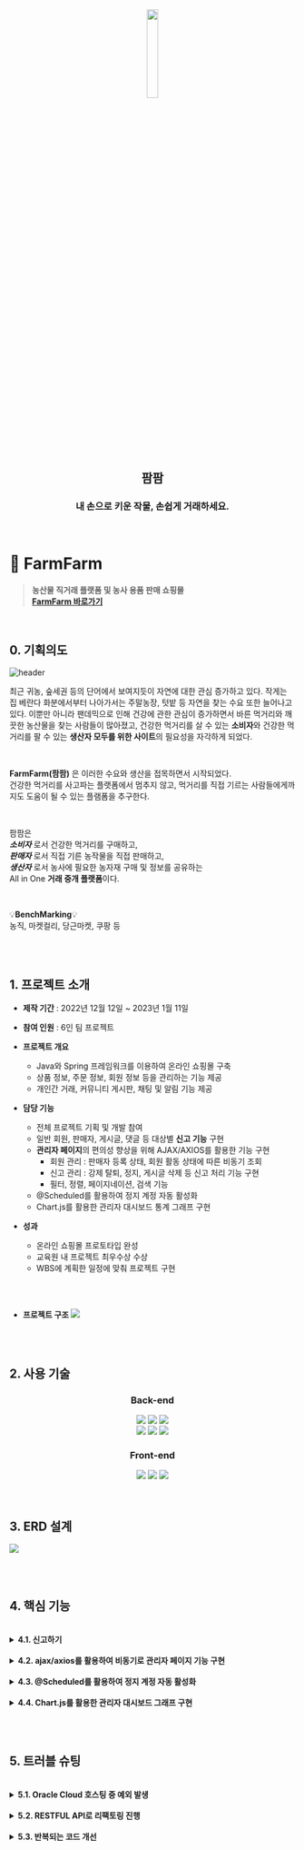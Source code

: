 <div align="center">
<img width="20%" src="https://user-images.githubusercontent.com/110653581/211257489-34757022-4c71-443f-afe7-94d240788288.png" />
<h2>팜팜</h2>
<h3>내 손으로 키운 작물, 손쉽게 거래하세요.</h3>
<br>
</div>

# :pushpin: FarmFarm
> **농산물 직거래 플랫폼 및 농사 용품 판매 쇼핑몰** <br>
> **[FarmFarm 바로가기](http://129.154.53.250:8080)**

<br>


## 0. 기획의도

![header](https://capsule-render.vercel.app/api?type=waving&text=FarmFarm&fontSize=50&fontColor=ffffff&color=097f09&&fontAlign=85&fontAlignY=40)

최근 귀농, 숲세권 등의 단어에서 보여지듯이 자연에 대한 관심 증가하고 있다. 
작게는 집 베란다 화분에서부터 나아가서는 주말농장, 텃밭 등 자연을 찾는 수요 또한 늘어나고 있다. 
이뿐만 아니라 팬데믹으로 인해 건강에 관한 관심이 증가하면서 바른 먹거리와 깨끗한 농산물을 찾는 사람들이 많아졌고, 
건강한 먹거리를 살 수 있는 **소비자**와 건강한 먹거리를 팔 수 있는 **생산자 모두를 위한 사이트**의 필요성을 자각하게 되었다. <br>

<br>

**FarmFarm(팜팜)** 은 이러한 수요와 생산을 접목하면서 시작되었다. <br>
건강한 먹거리를 사고파는 플랫폼에서 멈추지 않고, 먹거리를 직접 기르는 사람들에게까지도 도움이 될 수 있는 플램폼을 추구한다.<br>

<br>

팜팜은 <br>
**_소비자_** 로서 건강한 먹거리를 구매하고, <br>
**_판매자_** 로서 직접 기른 농작물을 직접 판매하고, <br>
**_생산자_** 로서 농사에 필요한 농자재 구매 및 정보를 공유하는 <br>
All in One **거래 중개 플랫폼**이다.

<br>

💡**BenchMarking**💡<br>
농직, 마켓컬리, 당근마켓, 쿠팡 등

<br>
<br>

## 1. 프로젝트 소개
- **제작 기간** : 2022년 12월 12일 ~ 2023년 1월 11일
- **참여 인원** : 6인 팀 프로젝트
- **프로젝트 개요**
  - Java와 Spring 프레임워크를 이용하여 온라인 쇼핑몰 구축
  - 상품 정보, 주문 정보, 회원 정보 등을 관리하는 기능 제공
  - 개인간 거래, 커뮤니티 게시판, 채팅 및 알림 기능 제공
- **담당 기능**
  - 전체 프로젝트 기획 및 개발 참여
  - 일반 회원, 판매자, 게시글, 댓글 등 대상별 **신고 기능** 구현
  - **관리자 페이지**의 편의성 향상을 위해 AJAX/AXIOS를 활용한 기능 구현
    - 회원 관리 : 판매자 등록 상태, 회원 활동 상태에 따른 비동기 조회
    - 신고 관리 : 강제 탈퇴, 정지, 게시글 삭제 등 신고 처리 기능 구현
    - 필터, 정렬, 페이지네이션, 검색 기능 
  - @Scheduled를 활용하여 정지 계정 자동 활성화
  - Chart.js를 활용한 관리자 대시보드 통계 그래프 구현

- **성과**
  - 온라인 쇼핑몰 프로토타입 완성
  - 교육원 내 프로젝트 최우수상 수상
  - WBS에 계획한 일정에 맞춰 프로젝트 구현
  
<br>
<br>

- **프로젝트 구조**
![](https://user-images.githubusercontent.com/110653573/221127291-cec3ff02-76a7-4de3-a5e0-59ac00119050.png)


<br>
<br>

## 2. 사용 기술
<div align="center">
  
### **Back-end**
<img src="https://img.shields.io/badge/Java 11-007396?style=for-the-badge&logo=java&logoColor=white"> 
  <img src="https://img.shields.io/badge/Spring 5.3.14-6DB33F?style=for-the-badge&logo=spring&logoColor=white">
  <img src="https://img.shields.io/badge/Oracle 21C-F80000?style=for-the-badge&logo=oracle&logoColor=white">
  <br>
  <img src="https://img.shields.io/badge/Apache Tomcat 9.0-F8DC75?style=for-the-badge&logo=apachetomcat&logoColor=white">
    <img src="https://img.shields.io/badge/Apache Maven-C71A36?style=for-the-badge&logo=ApacheMaven&logoColor=white">
    <img src="https://img.shields.io/badge/Spring Sequrity-6DB33F?style=for-the-badge&logo=SpringSecurity&logoColor=white">

### **Front-end**
  <img src="https://img.shields.io/badge/html5-E34F26?style=for-the-badge&logo=html5&logoColor=white"> 
  <img src="https://img.shields.io/badge/css-1572B6?style=for-the-badge&logo=css3&logoColor=white"> 
  <img src="https://img.shields.io/badge/javascript-F7DF1E?style=for-the-badge&logo=javascript&logoColor=black"> 

</div>

<br>
<br>

## 3. ERD 설계
![](https://user-images.githubusercontent.com/110653573/221079293-fcda70a5-1aeb-4744-94cc-6a2033d95ebe.png)

<br>
<br>

## 4. 핵심 기능

<br>
	
<details>
<summary><b>4.1. 신고하기</b></summary>
<div markdown="1">
	
![](https://user-images.githubusercontent.com/110653573/222202403-a3a38c67-fc1b-41f1-8853-d4f022a3f709.png)

#### 총 6가지 신고
	
### 1. 신고 대상 구분하기 (JS)
	
#### (1) 페이지별 신고 대상이 하나인 경우 <br>
  - 판매자(seller), 판매 게시글(post), 채팅 회원(chat) <br>
  - 주소의 pathname을 이용하여 조건을 분리하였다.
<br>
	
▼ JS 코드
	
 ```javascript
 
// pathname: 각 기능 메인 주소
var pathname = location.pathname.substring(1, location.pathname.lastIndexOf("/"));

// postNo(판매글), seller에서 memberNo(판매자)
var targetNo = location.pathname.substring(location.pathname.lastIndexOf("/")+1);

var reportType;
var reportTargetNo;


// 신고하기 버튼 클릭 시
reportBtn.addEventListener("click", () => {

    if(reportTargetNo == 0){
        messageModalOpen("관리자는 신고 대상이 아닙니다.");
	
    } else{
        openReportModal();  // 신고하기 모달 열리고 → 신고 사유 등 선택한 뒤 신고버튼 누르면 report() 함수 선언
        switch(pathname){
            case 'seller': reportType = 'M'; reportTargetNo = targetNo; break;
            case 'post': reportType = 'P'; reportTargetNo = targetNo; break;
            case 'chat': reportType = 'M'; reportTargetNo = selectedChatNo; break; // chatContext.js에서 선언한 변수 사용
        }
    }
});

```
<br>

#### (2) 페이지별 신고 대상이 둘 이상인 경우 (각 대상의 식별 번호 이용)<br>
  - 커뮤니티 게시글 **작성자** 신고(회원 번호)<br>
  - 커뮤니티 **게시글** 신고(게시글 번호)<br>
  - 커뮤니티 **댓글** 신고(댓글 번호) <br>
 
※ 페이지 안에 신고 대상이 여러 개이기 때문에 (1)의 방법처럼 pathname으로 신고 대상을 구분하기가 쉽지 않았다. <br>
   이에 각 대상별로 조건을 나누어서 구현하는 방법을 택하였다.
	

<details>
<summary>JS 코드</summary>
<div markdown="1">

```javascript

// 1) 댓글 신고
for(let i=0; i<reportCommentBtn.length; i++){

    // 댓글의 신고하기 버튼 누르면 (본인의 댓글인 경우, 화면에서 신고하기 버튼 제거)
    reportCommentBtn[i]. addEventListener("click", () => {

	// 신고 모달 열리기
	openReportModal();

	// 각 댓글의 댓글 번호
	const targetCommentNo = document.getElementsByClassName('targetCommentNo');

	// 신고유형, 신고번호 매칭
	if(targetCommentNo[i] != null){
	    reportType = 'C';
	    reportTargetNo = targetCommentNo[i].value;

	}
    })
}



// 2) 댓글 작성자 신고
document.getElementById('reportMemberBtn').addEventListener('click', () =>{

				    // memberNo = "${loginMember.memberNo}";
				    // 본인 계정 신고x
    if(targetMemberNo != null && targetMemberNo != memberNo){
	// 신고 모달 열리기
	openReportModal();
	reportType = 'M';
	reportTargetNo = targetMemberNo;
    }

    if(targetMemberNo == memberNo){
	messageModalOpen("본인의 계정은 신고할 수 없습니다.");
    }
})



// 3) 커뮤니티 게시글 신고
document.getElementById('reportBoardBtn').addEventListener('click', () => {

    if(boardNo != null){
	// 신고 모달 열리기
	openReportModal();
	reportType = 'B';
	reportTargetNo = boardNo;
    }
})

```

</div>
</details>

<br>
	
### 2. 신고하기 <br>
	
  - 신고하기를 클릭하면, 신고 사유를 입력하는 모달창이 열리게 되고 
  - 이 모달창에서 신고하기를 누르면 신고 사유와 함께 신고 기능이 처리된다.
  - <p>신고 대상의 번호(reportTargetNo), 계정/게시글 등 신고 대상의 타입(reportType), 신고자가 선택한 신고 사유(reportReason) 및 <br>
    작성한 신고 사유(reportContent)를 담아 컨트롤러에 전달하였고, 이를 신고 테이블에 insert 하였다.</p>

<details>
<summary>신고 기능 JS</summary>
<div markdown="1">

```javascript
// 신고하기 ajax
var report = () => {
    $.ajax({
        url: "/report",
        data: { "reportType" :reportType, 
                "reportTargetNo" : reportTargetNo,
                "reportReason" : radioResult,
                "reportContent": reportContent.value},
        type: "POST",
        success: (result) => {
            if(result > 0){
                console.log("신고 접수");
                reportContainer.style.display = 'none';
                messageModalOpen('신고가 접수되었습니다.');
            
            } else {
                console.log("신고 실패");
            }
        },
        error: () => {
            console.log("신고 오류");
        }
    });

}
```

</div>
</details>
<details>
<summary>Controller</summary>
<div markdown="1">

```java
@Controller
public class ReportController {
	
	@Autowired
	private ReportService service;

	// ajax 이용하여 신고하기
	@PostMapping("/report")
	@ResponseBody
	public int insertReport(@SessionAttribute(value = "loginMember") Member loginMember,
				@RequestParam(value="reportType", required=false) String reportType,
				@RequestParam(value="reportTargetNo", required=false, defaultValue="0") int reportTargetNo,
				@RequestParam(value="reportReason", required=false) String reportReason,
				@RequestParam(value="reportContent", required=false)  String reportContent
				) {

		Map<String, Object> map = new HashMap<String, Object>();
		
		map.put("reportType", reportType);
		map.put("reportTargetNo", reportTargetNo);
		map.put("reportReason", reportReason);
		map.put("reportContent", reportContent);
		map.put("memberNo", loginMember.getMemberNo());
		
		int result = 0;
		
		if(loginMember != null) {
			result = service.insertReport(map);
		}
		
		return result;
	}
}

```

</div>
</details>

<details>
<summary>mapper</summary>
<div markdown="1">

```xml
<insert id="insertReport">
	INSERT INTO REPORT VALUES(SEQ_REPORT_NO.NEXTVAL, #{reportType}, #{memberNo}, #{reportTargetNo}, #{reportReason},
		DEFAULT, NULL, NULL, #{reportContent})
</insert>
```

</div>
</details>

---	
	
</div>
</details>	


<br>
	
<details>
<summary><b>4.2. ajax/axios를 활용하여 비동기로 관리자 페이지 기능 구현</b></summary>
<div markdown="1">

	
![](https://user-images.githubusercontent.com/110653573/224872423-32f98f57-d9a5-4c5f-addb-862610668cef.png)
<br>
![](https://user-images.githubusercontent.com/110653573/224874503-dc610f0f-8a04-498a-bcf8-25f4b2eab51c.png)


#### (1) 필터, 검색 기능

  - 필터의 경우, 필터 별로 고유한 아이디를 주어 선택될 때마다 아이디의 값을 컨트롤러로 전달하였고,
  - 검색의 경우, 검색어가 입력될 때마다 검색어를 컨트롤러로 전달하였다.
  - 필터 아이디의 값과 검색어는 mapper에서 if문을  경우의 수를 구분하여 적용하였다.
  - 각각의 결과는 비동기를 이용하여 새로 목록에 조회되도록 하였다.
  
<br>

<details>
<summary>회원관리 Controller</summary>
<div markdown="1">

```java
@Controller
public class AdminController {
	
	@Autowired
	private AdminService service;
	
	//..(중략)..

	// 전체 회원 조회(정렬, 페이지네이션, 검색)
	@GetMapping("/admin/members/list")
	@ResponseBody
	public String selectMember(@RequestParam(value="cp", required=false, defaultValue="1") int cp,
				   @RequestParam(value="authFilter", required=false, defaultValue="0") String authFilter,
				   @RequestParam(value="statFilter", required=false, defaultValue="0") String statFilter,
				   @RequestParam(value="keyword", required=false) String keyword) {
		  
		Map<String, Object> paramMap = new HashMap<String, Object>();
		paramMap.put("authFilter", authFilter); // 판매자 인증 상태 필터
		paramMap.put("statFilter", statFilter); // 계정 상태 필터
		
		if(keyword != null) {
			paramMap.put("keyword", keyword); // 검색어
		}
		
		
		Map<String, Object> map = new HashMap<String, Object>();

		// 전체 회원 정보 조회 + 페이지네이션 + 정렬
		map = service.selectMember(paramMap, cp);
	
		return new Gson().toJson(map);
	}
	
	//..(중략)..
}
```

</div>
</details>
	
<details>
<summary>회원관리 Service</summary>
<div markdown="1">

```java
@Service
public class AdminServiceImpl implements AdminService{
	
	@Autowired
	private AdminDAO dao;
	
	//..(중략)..
	
	// 전체 회원 조회 (정렬, 페이지네이션, 검색)
	@Override
	public Map<String, Object> selectMember(Map<String, Object> paramMap, int cp) {


		/* 페이지네이션 */
		// 1. 전체 개수를 가져옴.
		int memberListCount = dao.memberListCount(paramMap);

		// 2. 가져온 개수와 현재 페이지를 이용해서 페이지네이션 객체 생성
		Pagination pagination = new Pagination(memberListCount, cp, 15);

		// 3. 페이네이션 객체를 생성해 목록 불러오기
		// 전체 회원 조회(정렬 포함)
		List<Admin> memberList = dao.selectMember(paramMap, pagination);

		Map<String, Object> map = new HashMap<String, Object>();
		map.put("memberListCount", memberListCount);
		map.put("pagination", pagination);
		map.put("memberList", memberList);


		return map;
	}
	
	//..(중략)..

}
```

</div>
</details>


<details>
<summary>회원관리 DAO</summary>
<div markdown="1">

```java
@Repository
public class AdminDAO {
	
	@Autowired
	private SqlSessionTemplate sqlSession;
	
	//..(중략)..
	
	/** 전체 회원 조회(페이지네이션, 정렬 포함)
	 * @param paramMap
	 * @param pagination
	 * @return
	 */
	public List<Admin> selectMember(Map<String, Object> paramMap, Pagination pagination) {

		int offset = (pagination.getCurrentPage() -1) * 15;
		RowBounds rowBounds = new RowBounds(offset, 15);

		return sqlSession.selectList("adminMapper.selectMemberList", paramMap, rowBounds);
	}
	
	//..(중략)..
	
}
```

</div>
</details>
	
	
	
<details>
<summary>회원관리 mapper</summary>
<div markdown="1">

```xml
<!-- 전체 회원 정보 조회 (정렬 별로 포함) -->
<select id="selectMemberList" resultMap="admin_rm">
SELECT *
FROM (SELECT 
		(CASE 
			WHEN REPORT_TYPE = 'M' THEN 'M'
			WHEN REPORT_TYPE IS NULL THEN NULL
			ELSE NULL
		END)REPORT_TYPE,
		RANK() OVER(PARTITION BY REPORT_TYPE, REPORT_TARGET_NO ORDER BY REPORT_NO DESC) AS RANKING,
		RANK() OVER(PARTITION BY MEMBER_NO ORDER BY REPORT_TYPE DESC) AS DUPL_FLAG,
		MEMBER_NO, REPORT_TARGET_NO,
		MEMBER_ID, MEMBER_NAME, MEMBER_NICKNAME, MEMBER_TEL, MEMBER_DEL_FL, SIGNUP_DATE, AUTHORITY, PROFILE_IMG, MEMBER_BIRTH,
		REPLACE(MEMBER_ADDRESS, ',,', ' ') MEMBER_ADDRESS, DEFAULT_FL, FARM_IMG, REPORT_NO, REPORT_MEMBER_NO, REPORT_REASON, REPORT_DATE, 				REPORT_PENALTY, 
		PROCESS_DATE, REPORT_CONTENT
	FROM MEMBER 
	LEFT JOIN ADDRESS USING(MEMBER_NO)
	LEFT JOIN SELLER USING(MEMBER_NO)
	LEFT JOIN REPORT ON (MEMBER_NO = REPORT_TARGET_NO)
	WHERE MEMBER_ID != 'admin'
	AND DEFAULT_FL = 'Y'
	ORDER BY MEMBER_NO)
WHERE RANKING = 1 <!--누적 신고 중 제일 최근 값 가져오기 -->
AND DUPL_FLAG = 1 <!--reportTargetNo가 같을 때 신고 타입 'M'인 경우만 가져오기 -->
<if test='authFilter==0 and statFilter==0'> <!--전체 -->
</if>
<if test='authFilter==1'> <!--판매자인증: 미등록 -->
	AND AUTHORITY = 0
</if>		
<if test='authFilter==2'> <!--판매자인증: 판매자 -->
	AND AUTHORITY = 1
</if>
<if test='authFilter==3'> <!--판매자인증: 인증대기 -->
	AND AUTHORITY = 3
</if>
<if test='authFilter==4'> <!--판매자인증: 인증보류 -->
	AND AUTHORITY = 4
</if>

<if test='statFilter==1'> <!--상태: 활동중 -->
	AND MEMBER_DEL_FL = 'N'
	AND (REPORT_PENALTY IS NULL
	OR REPORT_PENALTY = 'N'
	OR REPORT_PENALTY = 'A')
	AND REPORT_TYPE = 'M'				
</if>
<if test='statFilter==2'> <!--상태: 정지 -->
	AND MEMBER_DEL_FL = 'N'
	AND REPORT_PENALTY = 'Y' 
	AND PROCESS_DATE IS NOT NULL
	AND REPORT_TYPE = 'M'
</if>
<if test='statFilter==3'> <!--상태: 강제 탈퇴 -->
	AND MEMBER_DEL_FL = 'Y'
</if>
<if test='keyword != null'>
	AND (LOWER(MEMBER_ID) LIKE LOWER('%${keyword}%')
	OR LOWER(MEMBER_NICKNAME) LIKE LOWER('%${keyword}%')
	OR MEMBER_NO LIKE ('%${keyword}%'))
</if>
</select>
```

</div>
</details>

<br>
<details>
<summary>회원관리 JS (axios)</summary>
<div markdown="1">

```javascript

/** 전체 회원 정보 조회 함수 */
const selectMemberList = (cp) => {
    axios.get("/admin/members/list", {
        params: { "cp": cp, 
		"authFilter": authFilter,
		"statFilter": statFilter, 
		"keyword": keyword}
    })
    .then((response) => {
        const map = response.data;
        printMemberList(map.memberList, map.pagination);
    }).catch(() => {
        console.log("회원 정보 조회 실패");
    });
}

//..(중략)..
```

</div>
</details>

[▶ 회원 관리 JS 전체 코드](https://github.com/luejenie/FarmFarm/blob/main/FarmFarm/src/main/webapp/resources/js/admin/adminMember.js)	
	
<br>
[+]
<br>
	
[▶ 판매자 인증 Controller](https://github.com/luejenie/FarmFarm/blob/main/FarmFarm/src/main/java/edu/kh/farmfarm/admin/controller/AdminSellerAuthController.java#L59)<br>
[▶ 신고 내역 관리 Controller](https://github.com/luejenie/FarmFarm/blob/main/FarmFarm/src/main/java/edu/kh/farmfarm/admin/controller/AdminReportController.java)

<br>
	
#### (2) 대상별 신고 처리 기능
  - 신고된 회원 **강제 탈퇴, 정지, 반려**
  - 신고된 게시글, 댓글 **삭제, 반려**
  - <p>각 대상별로 다르게 처리되어야 했으므로 각각 기능을 다르게 만들었다.<br>
    특히 판매자의 경우, 신고된 상태를 변경하는 것에서 그치지 않고<br>
    판매자가 쓴 판매글까지 같이 삭제되어야 했기 때문에 한 번 더 처리를 해주었다.</p>

<br>
	
<details>
<summary>신고 처리 Controller</summary>
<div markdown="1">

```java
@Controller
public class AdminProcessController {
	
	@Autowired
	private AdminProcessService service;
	
	// 관리자페이지 - 신고 처리
	/*
	  계정 - 강제 탈퇴, 정지, 반려
	  게시글 - 삭제, 반려
	  admin-mapper 그대로 사용
	 */
	
	
	// 회원 관리 - 강제 탈퇴 (신고 내역 없어도 가능)
	@PatchMapping("/admin/members/{memberNo}/kickout")
	@ResponseBody
	public int memberKickout(@PathVariable("memberNo") int memberNo) {
		return service.memberKickout(memberNo);
	}
	
	
	// 신고 계정 - 강제탈퇴  // 신고된 회원 강제 탈퇴 + REPORT 테이블 변경하기 + 판매자면 판매상품 지우기
	@PatchMapping("/report/M/{memberNo}/kickout")
	@ResponseBody
	public int reportMemberKickout(@PathVariable("memberNo") int memberNo, 
					@RequestParam(value="authority", required=false, defaultValue="0") int authority) {
		return service.reportMemberKickout(memberNo, authority);
	}
	
	
	// 신고 계정 - 정지   // 스케쥴러로 7일 뒤에 풀기
	@PatchMapping("/report/M/{memberNo}/suspension")
	@ResponseBody
	public int reportMemberBanned(@PathVariable("memberNo") int memberNo) {
		return service.reportMemberBanned(memberNo);
	}
	
	
	// 신고 계정 - 반려
	@PatchMapping("/report/M/{memberNo}/hold")
	@ResponseBody
	public int reportMemberLeave(@PathVariable("memberNo") int memberNo) {
		return service.reportMemberLeave(memberNo);
	}
	
	
	// 신고 게시글(판매글, 커뮤니티 게시글, 커뮤니티 댓글) - 삭제
	@PatchMapping("/report/{reportType}/{contentNo}/delete")
	@ResponseBody
	public int reportDeleteContent(@PathVariable("contentNo") int contentNo, 
					@PathVariable("reportType") String reportType) {
		return service.reportDeleteContent(contentNo, reportType);
	}
	
	
	// 신고 게시글 - 반려
	@PatchMapping("/report/{reportType}/{contentNo}/hold")
	@ResponseBody
	public int reportLeaveContent(@PathVariable("contentNo") int contentNo, 
				      @PathVariable("reportType") String reportType) {
		
		Map<String, Object> paramMap = new HashMap<String, Object>();
		paramMap.put("contentNo", contentNo);
		paramMap.put("reportType", reportType);
			
		return service.reportLeaveContent(paramMap);
	}
}

```

</div>
</details>
	
<details>
<summary>신고 처리 Service</summary>
<div markdown="1">

```java
@Service
public class AdminProcessServiceImpl implements AdminProcessService{
	
	@Autowired
	private AdminProcessDAO dao;
	
	
	// 관리자 필터
	// 관리자인지 확인
	@Override
	public int checkAdmin() {
		return dao.checkAdmin();
	}
	
	
	// 회원 강제 탈퇴 (회원관리, 신고내역x)
	@Override
	public int memberKickout(int memberNo) {
		return dao.memberKickout(memberNo);
	}

	
	// 신고된 회원 강제 탈퇴 (신고내역 O)
	@Override
	public int reportMemberKickout(int memberNo, int authority) {
		
		int result = 0;
		
		// 강제 탈퇴 시키고
		result = dao.memberKickout(memberNo);
		
		// 강제 탈퇴가 성공한다면
		if(result > 0) {
			// 신고 상태 변경, 신고 처리일자 추가
			result = dao.changeReportStatus(memberNo);
			
			// 판매자 강제 탈퇴 시, 판매글 삭제
			if(authority == 1) {
				result = dao.deletePostofSeller(memberNo);
			}
		}
		
		return result;
	}
	
	
	// 신고된 회원 계정 정지
	@Override
	public int reportMemberBanned(int memberNo) {
		return dao.reportMemberBanned(memberNo);
	}
	
	
	// 신고 계정 - 반려
	@Override
	public int reportMemberLeave(int memberNo) {
		return dao.reportMemberLeave(memberNo);
	}	
	
	
	
	// 신고 게시글 - 삭제
	@Override
	public int reportDeleteContent(int contentNo, String reportType) {
		
		int result = 0;
		
		// 커뮤니티 게시글 삭제
		if(reportType.equals("B")) {
			result = dao.reportDeleteBoard(contentNo);
		
		// 판매글 삭제
		} else if(reportType.equals("P")) {
			result = dao.reportDeletePost(contentNo);

		// 댓글
		} else if(reportType.equals("C")) {
			result = dao.reportDeleteComment(contentNo);
		}
		
		Map<String, Object> paramMap = new HashMap<String, Object>();
		paramMap.put("contentNo", contentNo);
		paramMap.put("reportType", reportType);
		
		// 삭제 후 신고 상태 변경, 처리 일자 추가
		if(result > 0) {
			result = dao.changeReportStatusCt(paramMap);
		}
		
		return result;
	}
	
	
	// 신고 게시글 - 반려
	@Override
	public int reportLeaveContent(Map<String, Object> paramMap) {
		return dao.reportLeaveContent(paramMap);
	}	
	
	
	//-----------------------------------------------
	
	// 정지된 계정 리스트 불러오기 (스케쥴링)
	@Override
	public List<Admin> selectBannedAccountList() {
		return dao.selectBannedAccountList();
	}
	

	// 정지된 계정 활성화 (스케쥴링)
	@Override
	public int activateAccount(int targetNo) {
		return dao.activateAccount(targetNo);
	}
}
```

</div>
</details>
	
<br>

[▶신고 대상 처리 DAO](https://github.com/luejenie/FarmFarm/blob/main/FarmFarm/src/main/java/edu/kh/farmfarm/admin/model/dao/AdminProcessDAO.java) <br>
[▶신고 대상 처리 mapper](https://github.com/luejenie/FarmFarm/blob/main/FarmFarm/src/main/resources/mappers/adminReport-mapper.xml#L368-L468)

<br>

---
	
</div>
</details>		
	
<br>	
 
<details>
<summary><b>4.3. @Scheduled를 활용하여 정지 계정 자동 활성화</b></summary>
<div markdown="1">

<br>
	
- 회원이 신고 당했을 경우, 계정을 7일 간 정지 처리할 수 있다. <br>
- @Scheduled를 활용하여, 계정이 정지된 일자가 정지된 일자의 7일을 넘었을 경우,<br>
  자동으로 활성화되도록 하였다.
 <br>
 
  [▶ Controller](https://github.com/luejenie/FarmFarm/blob/main/FarmFarm/src/main/java/edu/kh/farmfarm/admin/controller/BannedAccountActivateScheduling.java)
	
	
---
	
</div>
</details>		

<br>
	
<details>
<summary><b>4.4. Chart.js를 활용한 관리자 대시보드 그래프 구현</b></summary>
<div markdown="1">
	
![](https://user-images.githubusercontent.com/110653573/222223557-1e67c613-2ebd-4d30-b897-4e76a429af04.png)
<br>

[▶ 대시보드 Controller](https://github.com/luejenie/FarmFarm/blob/main/FarmFarm/src/main/java/edu/kh/farmfarm/admin/controller/AdminController.java#L39-L71) <br>
[▶ 대시보드 DAO](https://github.com/luejenie/FarmFarm/blob/main/FarmFarm/src/main/java/edu/kh/farmfarm/admin/model/dao/AdminDAO.java#L35)
<br>
[▶ 대시보드 JS](https://github.com/luejenie/FarmFarm/blob/main/FarmFarm/src/main/webapp/resources/js/admin/dashboard.js)
	
</div>
</details>	
	


</br></br>

## 5. 트러블 슈팅

<br>

<details>
<summary><b>5.1. Oracle Cloud 호스팅 중 예외 발생</b></summary>
<div markdown="1">
<!-- ### 5.1. Oracle Cloud 호스팅 중 예외 발생 -->
<br>

- Oracle Cloud FarmFarm 프로젝트 파일을 호스팅하는 도중 
- 관리자페이지 대시보드의 그래프가 나오지 않은 상황이 발생하였다.
- 로컬에서 서버를 돌렸을 경우에는 문제 없이 진행되었기 때문에 팀원 모두 원인을 찾지 못하는 상황에서
- 원인은 Chart.js를 사용하여 구현한 가입, 주문 수의 **SQL문의 WHERE절**인 것을 발견하였다.

</br>

<details>
<summary><b>기존 코드</b></summary>
<div markdown="1">

~~~xml
  <select id="selectOrderGraph" resultMap="graph_rm">
	  SELECT TO_CHAR(b.OD, 'MM-DD') AS ORDER_DATE
	    	 , NVL(SUM(a.cnt), 0) AS ORDER_COUNT
		FROM ( SELECT TO_CHAR(ORDER_DATE, 'YYYY-MM-DD') AS ORDER_DATE
		              ,COUNT(*) cnt
		        FROM "ORDER"
		        WHERE ORDER_DATE BETWEEN SYSDATE-31
		                             AND SYSDATE
		        GROUP BY ORDER_DATE
		        ) a
		      , (SELECT (TO_DATE(SYSDATE-30,'YY-MM-DD') + LEVEL) AS OD
				FROM dual 
				<![CDATA[CONNECT BY LEVEL <= 31]]>) b
		WHERE b.OD = a.ORDER_DATE(+)
		GROUP BY b.OD
		ORDER BY b.OD
  </select>
~~~

</div>
</details>

</br>

- 기존 코드의 WHERE절을 보면 **CHAR 타입 데이터와 DATE 타입 데이터를 형변환 없이 비교**하고 있다는 것을 알 수 있다.
- 로컬 서버 환경에서는 타입이 다른 날짜 데이터의 비교가 가능했지만, Linux 환경에서 Oracle Cloud에 호스팅 된 페이지에서는 두 데이터의 타입이 달라 비교가 어려웠다.
- 타입을 수정하는 것으로 문제를 해결하지 않고, 팀원들과 같이 고민하여 아래와 같이 SQL문을 개선할 수 있었다.

</br>

<details>
<summary><b>개선된 코드</b></summary>
<div markdown="1">

~~~xml
  <select id="selectOrderGraph" resultMap="graph_rm">
	  <![CDATA[
		SELECT ORDER_DATE, 
            (SELECT COUNT(*) 
            FROM "ORDER" o 
            WHERE TO_CHAR(o.ORDER_DATE , 'YYYY-MM-DD') = a.ORDER_DATE) ORDER_COUNT
	 	FROM (SELECT TO_CHAR(SYSDATE - 31 + LEVEL, 'YYYY-MM-DD') ORDER_DATE 
		FROM DUAL CONNECT BY LEVEL <=31) a]]>
  </select>
~~~

</div>
</details>

---

</div>
</details>

</br>
	
<details>
<summary><b>5.2. RESTFUL API로 리팩토링 진행</b></summary>
<div markdown="1">
<br>

- 기존에는 POST/GET mapping 두 가지만 사용하였다. <br>
- 이러다보니 각 요청의 동작을 명확히 하는데 한계가 있었다.

</br>

<details>
<summary><b>기존 코드</b></summary>
<div markdown="1">

```java
// 신고 게시글(판매글, 커뮤니티 게시글, 커뮤니티 댓글) - 삭제
@GetMapping("/report/deleteContent")
@ResponseBody
public int reportDeleteContent(int hiddenContentNo, String reportType) {
	return service.reportDeleteContent(hiddenContentNo, reportType);
}
```
</div>
</details>
	
<br>

  - 예를 들어, 게시글, 댓글 등을 삭제하는 코드의 경우 <br> 기존의 코드는 삭제되는 주체를 알아보기 힘들고 어떤 동작을 진행했는지 직관적으로 알아보기 어려웠다.
  - 이에 매핑 주소에 신고 대상의 타입(reportType)과 신고 대상의 식별 번호(contentNo)을 받아와 알려 주고, 
  - PostMapping을 PatchMapping으로 바꾸어 일부 수정한다는 것을 알리도록 하였다.

<br>

<details>
<summary><b>개선된 코드</b></summary>
<div markdown="1">

```java
// 신고 게시글(판매글, 커뮤니티 게시글, 커뮤니티 댓글) - 삭제
@PatchMapping("/report/{reportType}/{contentNo}/delete")
@ResponseBody
public int reportDeleteContent(@PathVariable("contentNo") int contentNo, 
			       @PathVariable("reportType") String reportType) {
	return service.reportDeleteContent(contentNo, reportType);
}
```

</div>
</details>

---

</div>
</details>
	
</br>

<details>
<summary><b>5.3. 반복되는 코드 개선</b></summary>
<div markdown="1">

<br> 

  - 기존에는 조건에 차이가 있으면, if문으로 일일이 분리하여 작성하였다.
  - 그러나 이와 같은 경우, 조건에만 차이가 존재하고 비슷한 코드가 반복되는 상황이 발생하였다.

</br>

<details>
<summary><b>기존 코드</b></summary>
<div markdown="1">

~~~java
 reportBtn.addEventListener("click", () => {
   
    // 판매자 신고
    if(pathname == "seller") {
        if(reportTargetNo == 0){
            messageModalOpen("관리자는 신고 대상이 아닙니다.");
        } else {
            // 신고 모달 열리기
            openReportModal();
            reportType = "M";
            reportTargetNo = targetNo;
        }
    }


    // 채팅방 회원 신고(판매자, 일반회원 모두 신고 가능, authority로 구분)
    if(pathname == "chat") {
        if(reportTargetNo == 0){
            messageModalOpen("관리자는 신고 대상이 아닙니다.");
        } else {
            // 신고 모달 열리기
            openReportModal();
            reportType = "M";
            reportTargetNo = selectedChatNo;  //chatContext.js에서 선언한 변수
        }
    }


    // 판매 게시글 신고 (사고팔고)
    if(pathname == "post"){
        if(reportTargetNo == 0){
            messageModalOpen("관리자는 신고 대상이 아닙니다.");
        } else {
            // 신고 모달 열리기
            openReportModal();
            reportType = "P";
            reportTargetNo = targetNo;  //postNo
        }
    }
});

~~~

</div>
</details>

</br>

  - 공통된 구문을 하나로 묶는 것이 효율적이라는 생각이 들었다.
  - messageModalOpen()함수와 openReportModal() 함수가 작동되는 조건이 동일하기 때문에
  - 먼저 두 함수가 작동되는 조건을 하나로 묶고
  - 세부 조건을 switch문을 이용하여 pathname에 따라 결과를 다르게 하였다.

<br>

<details>
<summary><b>개선된 코드</b></summary>
<div markdown="1">

```java

 reportBtn.addEventListener("click", () => {

    if(reportTargetNo == 0){
        messageModalOpen("관리자는 신고 대상이 아닙니다.");
    } else{
        openReportModal();
        switch(pathname){
            case 'seller': reportType = 'M'; reportTargetNo = targetNo; break;
            case 'post': reportType = 'P'; reportTargetNo = targetNo; break;
            case 'chat': reportType = 'M'; reportTargetNo = selectedChatNo; break;
        }
    }
 }
      
```

</div>
</details>

</div>
</details>
	
    
</br>

<!--
## 6. 회고 / 느낀점
>프로젝트 개발 회고 글
-->
